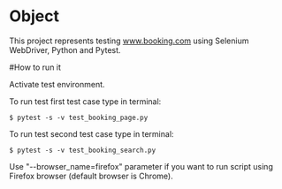 # Object
This project represents testing www.booking.com using Selenium WebDriver, Python and Pytest.

#How to run it

Activate test environment.

To run test first test case type in terminal:

```shell
$ pytest -s -v test_booking_page.py
``` 
To run test second test case type in terminal:

```shell
$ pytest -s -v test_booking_search.py 
```

Use "--browser_name=firefox" parameter if you want to run script using Firefox browser (default browser is Chrome).
